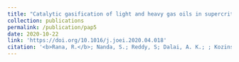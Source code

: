 ```yaml
---
title: "Catalytic gasification of light and heavy gas oils in supercritical water"
collection: publications
permalink: /publication/pap5
date: 2020-10-22
link: 'https://doi.org/10.1016/j.joei.2020.04.018'
citation: '<b>Rana, R.</b>; Nanda, S.; Reddy, S; Dalai, A. K.; ; Kozinski, J.; Gökalp, I.'
---
```



